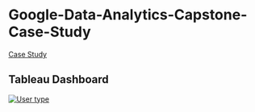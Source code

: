 # Google-Data-Analytics-Capstone-Case-Study

[Case Study](https://htmlpreview.github.io/?https://github.com/Barbara-Lizama/Data-Analysis-with-R-Programming/blob/master/Case_Study.html)

## Tableau Dashboard

<div class='tableauPlaceholder' id='viz1703378219663' style='position: relative'><noscript><a href='#'><img alt='User type ' src='https:&#47;&#47;public.tableau.com&#47;static&#47;images&#47;Us&#47;Usertype_16996806555150&#47;Sheet1&#47;1_rss.png' style='border: none' /></a></noscript><object class='tableauViz'  style='display:none;'><param name='host_url' value='https%3A%2F%2Fpublic.tableau.com%2F' /> <param name='embed_code_version' value='3' /> <param name='site_root' value='' /><param name='name' value='Usertype_16996806555150&#47;Sheet1' /><param name='tabs' value='no' /><param name='toolbar' value='yes' /><param name='static_image' value='https:&#47;&#47;public.tableau.com&#47;static&#47;images&#47;Us&#47;Usertype_16996806555150&#47;Sheet1&#47;1.png' /> <param name='animate_transition' value='yes' /><param name='display_static_image' value='yes' /><param name='display_spinner' value='yes' /><param name='display_overlay' value='yes' /><param name='display_count' value='yes' /><param name='language' value='en-US' /></object></div>               
